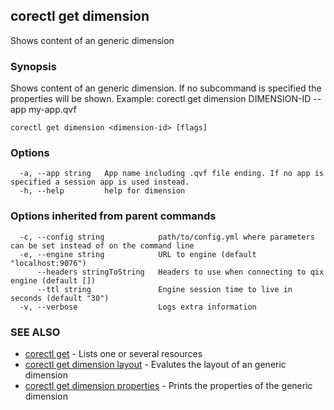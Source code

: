 ## corectl get dimension

Shows content of an generic dimension

### Synopsis

Shows content of an generic dimension. If no subcommand is specified the properties will be shown. Example: corectl get dimension DIMENSION-ID --app my-app.qvf

```
corectl get dimension <dimension-id> [flags]
```

### Options

```
  -a, --app string   App name including .qvf file ending. If no app is specified a session app is used instead.
  -h, --help         help for dimension
```

### Options inherited from parent commands

```
  -c, --config string            path/to/config.yml where parameters can be set instead of on the command line
  -e, --engine string            URL to engine (default "localhost:9076")
      --headers stringToString   Headers to use when connecting to qix engine (default [])
      --ttl string               Engine session time to live in seconds (default "30")
  -v, --verbose                  Logs extra information
```

### SEE ALSO

* [corectl get](corectl_get.md)	 - Lists one or several resources
* [corectl get dimension layout](corectl_get_dimension_layout.md)	 - Evalutes the layout of an generic dimension
* [corectl get dimension properties](corectl_get_dimension_properties.md)	 - Prints the properties of the generic dimension

